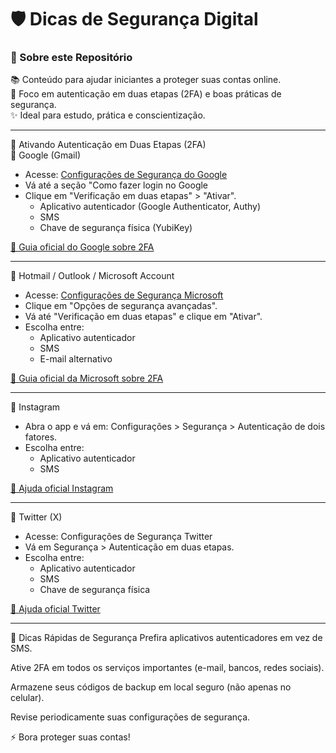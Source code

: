 <h1> 🛡️ Dicas de Segurança Digital </h1>

<h3>🚀 Sobre este Repositório</h3>

📚 Conteúdo para ajudar iniciantes a proteger suas contas online.<br>
🔐 Foco em autenticação em duas etapas (2FA) e boas práticas de segurança.<br>
✨ Ideal para estudo, prática e conscientização.

<hr>

📌 Ativando Autenticação em Duas Etapas (2FA)<br>
🔹 Google (Gmail)<br>
 <ul class="Gmail">
	<li> Acesse: <a href="https://myaccount.google.com/security"> Configurações de Segurança do Google</a></li>
	<li>Vá até a seção "Como fazer login no Google</li>
		<li>Clique em "Verificação em duas etapas" > "Ativar".
	       	<ul>
	           <li>Aplicativo autenticador (Google Authenticator, Authy)</li>
	           <li>SMS</li>
	           <li>Chave de segurança física (YubiKey)</li>
		</ul>
		</li>
 </ul>

[🔗 Guia oficial do Google sobre 2FA](https://myaccount.google.com/security)

<hr>

🔹 Hotmail / Outlook / Microsoft Account
<ul class="Microsoft">
	<li> Acesse: <a href="https://account.microsoft.com/security"> Configurações de Segurança Microsoft</a></li>
	<li>Clique em "Opções de segurança avançadas".</li>
	<li>Vá até "Verificação em duas etapas" e clique em "Ativar".</li>
		<li>Escolha entre:
	       	<ul>
	           <li>Aplicativo autenticador</li>
	           <li>SMS</li>
	           <li>E-mail alternativo</li>
		</ul>
		</li>
 </ul>

[🔗 Guia oficial da Microsoft sobre 2FA](https://support.microsoft.com/pt-br/account-billing/como-usar-a-verifica%C3%A7%C3%A3o-em-duas-etapas-para-sua-conta-microsoft-c7910146-672f-01e9-50a0-93b4585e7eb4)

<hr>

🔹 Instagram
<ul class="Instagram">
	<li> Abra o app e vá em: Configurações > Segurança > Autenticação de dois fatores. </li>
		<li>Escolha entre:
	       	<ul>
	           <li>Aplicativo autenticador</li>
	           <li>SMS</li>
	           </ul>
		</li>
 </ul>

[🔗 Ajuda oficial Instagram](https://help.instagram.com/566810106808145)

<hr>

🔹 Twitter (X)
<ul class="Twitter">
	<li> Acesse: Configurações de Segurança Twitter </li>
	<li> Vá em Segurança > Autenticação em duas etapas. </li>
		<li>Escolha entre:
	       	<ul>
	           <li>Aplicativo autenticador</li>
	           <li>SMS</li>
	           <li>Chave de segurança física</li>
	           </ul>
		</li>
 </ul
	   
[🔗 Ajuda oficial Twitter](https://help.x.com/pt/managing-your-account/two-factor-authentication)

<hr>

🎯 Dicas Rápidas de Segurança
Prefira aplicativos autenticadores em vez de SMS.

Ative 2FA em todos os serviços importantes (e-mail, bancos, redes sociais).

Armazene seus códigos de backup em local seguro (não apenas no celular).

Revise periodicamente suas configurações de segurança.

⚡ Bora proteger suas contas!
